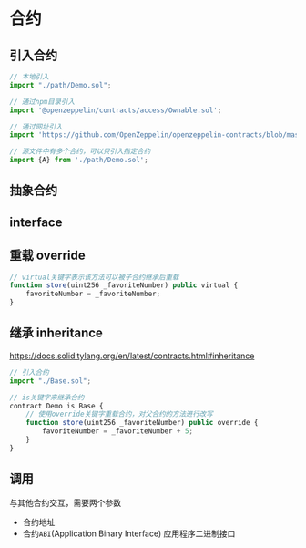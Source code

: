 # 合约

## 引入合约

```js
// 本地引入
import "./path/Demo.sol";

// 通过npm目录引入
import '@openzeppelin/contracts/access/Ownable.sol';

// 通过网址引入
import 'https://github.com/OpenZeppelin/openzeppelin-contracts/blob/master/contracts/utils/Address.sol';

// 源文件中有多个合约，可以只引入指定合约
import {A} from './path/Demo.sol';
```

## 抽象合约

## interface

## 重载 override

```js
// virtual关键字表示该方法可以被子合约继承后重载
function store(uint256 _favoriteNumber) public virtual {
    favoriteNumber = _favoriteNumber;
}
```

## 继承 inheritance

<https://docs.soliditylang.org/en/latest/contracts.html#inheritance>

```js
// 引入合约
import "./Base.sol";

// is关键字来继承合约
contract Demo is Base {
    // 使用override关键字重载合约，对父合约的方法进行改写
    function store(uint256 _favoriteNumber) public override {
        favoriteNumber = _favoriteNumber + 5;
    }
}
```

## 调用

与其他合约交互，需要两个参数

- 合约地址
- 合约`ABI`(Application Binary Interface) 应用程序二进制接口

